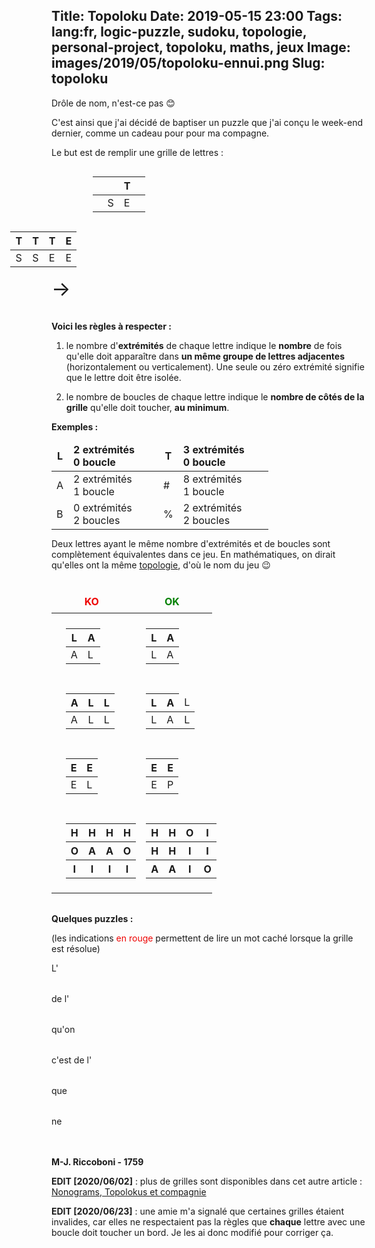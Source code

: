 Title: Topoloku
Date: 2019-05-15 23:00
Tags: lang:fr, logic-puzzle, sudoku, topologie, personal-project, topoloku, maths, jeux
Image: images/2019/05/topoloku-ennui.png
Slug: topoloku
---

<link rel="stylesheet" type="text/css" href="images/enigmes/topoloku.css">


Drôle de nom, n'est-ce pas 😊

C'est ainsi que j'ai décidé de baptiser un puzzle que j'ai conçu le week-end dernier,
comme un cadeau pour pour ma compagne.

Le but est de remplir une grille de lettres :

| | |T| |
|-|-|-|-|
| |S|E| |

↓

|T|T|T|E|
|-|-|-|-|
|S|S|E|E|

→

**Voici les règles à respecter :**

1. le nombre d'**extrémités** de chaque lettre indique le **nombre** de fois qu'elle doit apparaître dans **un même groupe de lettres adjacentes** (horizontalement ou verticalement). Une seule ou zéro extrémité signifie que le lettre doit être isolée.

2. le nombre de boucles de chaque lettre indique le **nombre de côtés de la grille** qu'elle doit toucher, **au minimum**.

**Exemples :**

| L | 2 extrémités<br>0 boucle  | T | 3 extrémités<br>0 boucle  |
|---|---------------------------|---|---------------------------|
| A | 2 extrémités<br>1 boucle  | # | 8 extrémités<br>1 boucle  |
| B | 0 extrémités<br>2 boucles | % | 2 extrémités<br>2 boucles |

Deux lettres ayant le même nombre d'extrémités et de boucles sont complètement équivalentes dans ce jeu.
En mathématiques, on dirait qu'elles ont la même [topologie](https://fr.wikipedia.org/wiki/Topologie),
d'où le nom du jeu 😉

<table class="ko-ok"><thead><tr>
  <th>KO</th> <th>OK</th>

</tr></thead><tbody><tr><td>

  <table><thead><tr>
    <th>L</th> <th>A</th>
  </tr></thead><tbody><tr>
    <td>A</td> <td>L</td>
  </tr></tbody></table>

  <span class="wrong comment">❌ les L ne sont pas adjacents</span>

</td><td>

  <table><thead><tr>
    <th>L</th> <th>A</th>
  </tr></thead><tbody><tr>
    <td>L</td> <td>A</td>
  </tr></tbody></table>

  <span class="comment">✔️</span>

</td></tr><tr><td>

  <table><thead><tr>
    <th>A</th> <th>L</th> <th>L</th>
  </tr></thead><tbody><tr>
    <td>A</td> <td>L</td> <td>L</td>
  </tr></tbody></table>

  <span class="wrong comment">❌ les L forment un groupe trop grand</span>

</td><td>

  <table><thead><tr>
    <th>L</th> <th>A</th> <td>L</td>
  </tr></thead><tbody><tr>
    <td>L</td> <td>A</td> <td>L</td>
  </tr></tbody></table>

  <span class="comment">✔️</span>

</td></tr><tr><td>

  <table><thead><tr>
    <th>E</th> <th>E</th>
  </tr></thead><tbody><tr>
    <td>E</td> <td>L</td>
  </tr></tbody></table>

  <span class="wrong comment">❌ les L ne forment pas un groupe de 2</span>

</td><td>

  <table><thead><tr>
    <th>E</th> <th>E</th>
  </tr></thead><tbody><tr>
    <td>E</td> <td>P</td>
  </tr></tbody></table>

  <span class="comment">✔️</span>

</td></tr><tr><td>

  <table><thead><tr>
    <th>H</th> <th>H</th> <th>H</th> <th>H</th>
  </tr></thead><tbody><tr>
    <th>O</th> <th>A</th> <th>A</th> <th>O</th>
  </tr><tr>
    <th>I</th> <th>I</th> <th>I</th> <th>I</th>
  </tr></tbody></table>

  <span class="wrong comment">❌ les A ne touchent pas le bord</span>

</td><td>

  <table><thead><tr>
    <th>H</th> <th>H</th> <th>O</th> <th>I</th>
  </tr></thead><tbody><tr>
    <th>H</th> <th>H</th> <th>I</th> <th>I</th>
  </tr><tr>
    <th>A</th> <th>A</th> <th>I</th> <th>O</th>
  </tr></tbody></table>

  <span class="comment">✔️</span>

</td></tr></tbody></table>


**Quelques puzzles :**

(les indications <span class="red">en rouge</span> permettent de lire un mot caché lorsque la grille est résolue)

L'
<!--
|S    |_1_  |A    |_2_  |
|-----|-----|-----|-----|
|_3_  |_4_  |_6_  |_5_  |
|E    |_7_  |C    |N    |
-->
<table class="topoloku" data-size="[4, 3]"
       data-initial-letters='{"0,0": "S", "2,0": "A", "0,2": "E", "2,2": "C", "3,2": "N"}'
       data-missing-letters="B"
       data-secret-word-pos="[[1, 0], [3, 0], [0, 1], [1, 1], [3, 1], [2, 1], [1, 2]]"
       data-display-secret-word-pos="true"></table>

de l'
<!--
|     |R    |     |T    |
|-----|-----|-----|-----|
|     |     |T    |E    |
|     |T    |_1_  |_4_  |
|T    |_2_  |R    |_3_  |
-->
<table class="topoloku" data-size="[4, 4]"
       data-initial-letters='{"1,0": "R", "3,0": "T", "2,1": "T", "1,2": "T", "0,3": "T", "2,3": "R", "3,1": "E"}'
       data-secret-word-pos="[[2, 2], [1, 3], [3, 3], [3, 2]]"
       data-display-secret-word-pos="true"></table>

qu'on
<!--
|     |     |A    |I    |M    |
|-----|-----|-----|-----|-----|
|_4_  |I    |     |     |_3_  |
|     |_2_  |     |     |     |
|I    |     |E    |I    |_1_  |
-->
<table class="topoloku" data-size="[5, 4]"
       data-initial-letters='{"2,0": "A", "3,0": "I", "4,0": "M", "1,1": "I", "0,3": "I", "2,3": "E", "3,3": "I"}'
       data-custom-letters-topo='{"I": {"loops": 0, "ends": 4}}'
       data-secret-word-pos="[[4, 3], [1, 2], [4, 1], [0, 1]]"
       data-display-secret-word-pos="true"></table>

c'est de l'
<!--
|     |N    |     |U    |E    |
|-----|-----|-----|-----|-----|
|     |     |     |_2_  |_1_  |
|I    |     |     |_3_  |     |
|N    |     |_5_ I|_4_  |U    |
-->
<table class="topoloku" data-size="[5, 4]"
       data-initial-letters='{"1,0": "N", "3,0": "U", "4,0": "E", "0,2": "I", "0,3": "N", "2,3": "I", "4,3": "U"}'
       data-custom-letters-topo='{"I": {"loops": 0, "ends": 4}}'
       data-secret-word-pos="[[4, 1], [3, 1], [3, 2], [3, 3], [2, 3]]"
       data-display-secret-word-pos="true"></table>

que
<!--
|I    |     |     |R    |_1_  |
|-----|-----|-----|-----|-----|
|     |     |     |I    |     |
|     |     |_2_  |E    |     |
|I    |_4_  |N    |     |     |
|E    |_3_  |     |     |I    |
-->
<table class="topoloku" data-size="[5, 5]"
       data-initial-letters='{"0,0": "I", "3,0": "R", "3,1": "I", "3,2": "E", "0,3": "I", "2,3": "N", "0,4": "E", "4,4": "I"}'
       data-custom-letters-topo='{"I": {"loops": 0, "ends": 4}}'
       data-secret-word-pos="[[4,0], [2,2], [1,3], [1, 4]]"
       data-display-secret-word-pos="true"></table>

ne
<!--
|_3_  |_1_  |_2_  |
|-----|-----|-----|
|U    |_4_  |     |
|T    |     |E    |
-->
<table class="topoloku" data-size="[3, 3]"
       data-initial-letters='{"0,1": "U", "0,2": "T", "2,2": "E"}'
       data-missing-letters="P"
       data-secret-word-pos="[[1,0], [2,0], [0,0], [1, 1]]"
       data-display-secret-word-pos="true"></table>

<!--
|     |     |E    |_1_  |
|-----|-----|-----|-----|
|P _6_|S _3_|_4_  |_7_  |
|_2_  |_5_  |     |E    |
|I    |     |R    |_8_  |
-->
<table class="topoloku" data-size="[4, 4]"
       data-initial-letters='{"2,0": "E", "0,1": "P", "1,1": "S", "3,2": "E", "0,3": "I", "2,3": "R"}'
       data-missing-letters="D"
       data-custom-letters-topo='{"I": {"loops": 0, "ends": 4}}'
       data-secret-word-pos="[[3,0], [0,2], [1,1], [2,1], [1,2], [0,1], [3,0], [3,3]]"
       data-display-secret-word-pos="true"></table>

**M-J. Riccoboni - 1759**

**EDIT [2020/06/02]** : plus de grilles sont disponibles dans cet autre article :
[Nonograms, Topolokus et compagnie](nonograms-topolokus-et-compagnie.html)

**EDIT [2020/06/23]** : une amie m'a signalé que certaines grilles étaient invalides,
car elles ne respectaient pas la règles que **chaque** lettre avec une boucle doit toucher un bord.
Je les ai donc modifié pour corriger ça.

<style>
@media screen and (min-width: 40rem) {
  table:nth-of-type(1) { float:left;  margin-left: 13%;  margin-right: 5%; margin-bottom: 15px; }
  table:nth-of-type(1) + p { display: none; }
  table:nth-of-type(2) { float:right; margin-right: 13%; margin-left: 5%;  margin-bottom: 15px; }
  table:nth-of-type(2) + p { clear: none; display:block; padding-top: 1.5rem; font-size: 2rem; }
}
p { clear: both; }
@media screen and (max-width: 40rem) {
  table:nth-of-type(1) + p { font-size: 2rem; padding-left: 4.65rem; }
  table:nth-of-type(2) + p { display: none; }
}
.red { color: #ee0403; }
table:nth-of-type(3) { margin: 0 auto; }
table:nth-of-type(3) td, table:nth-of-type(3) th { border: none; }
table:nth-of-type(3) td:nth-of-type(2), table:nth-of-type(3) th:nth-of-type(2),
table:nth-of-type(3) td:nth-of-type(4), table:nth-of-type(3) th:nth-of-type(4) { font-size: 1rem; text-align: left; width: 8rem; }
table.ko-ok { width: 100%; margin: 2rem 0; }
table.ko-ok > * > tr > th:nth-of-type(1) { color: #ee0403; }
table.ko-ok > * > tr > th:nth-of-type(2) { color: green; }
table.ko-ok > * > tr > td, table.ko-ok > * > tr > th { width: 50%; padding: .5rem; border-top: none; border-bottom: none; }
.comment { color: green; font-size: 1rem; float: right; padding-right: 50%; }
.wrong.comment { color: #ee0403; }
table.topoloku { font-family: Consolas; } /* To display "I" letters with 4 edges */
</style>
<script type="module">
import { renderTopolokuUsingDataAttrs } from './images/enigmes/topoloku.js';
Array.from(document.getElementsByClassName('topoloku')).forEach(renderTopolokuUsingDataAttrs);
document.querySelectorAll('article table').forEach((table) => table.classList.add('topoloku'))
</script>
